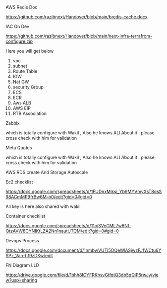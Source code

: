 AWS Redis Doc 

https://github.com/razibnext/Handover/blob/main/bredis-cache.docx


IAC On Dev 

https://github.com/razibnext/Handover/blob/main/next-infra-terrafrom-configure.zip


Here you will get below 

1. vpc
2. subnet 
3. Route Table 
4. IGW
5. Nat GW 
6. security Group 
7. ECS
8. ECR 
9. Aws ALB 
10. AWS EIP 
11. RTB Association 


Zabbix 

which is totally configure with Wakil , Also he knows ALl About it . please cross check with him for validation

Meta Quotes 

which is totally configure with Wakil , Also he knows ALl About it . please cross check with him for validation


AWS RDS create And Storage Autoscale 



Ec2 checklist 

https://docs.google.com/spreadsheets/d/1FUDnxMiksj_Yb9MYVmyXsT8osS98ACmMP9frBw6M-n0/edit?gid=0#gid=0

All key is here also shared with wakil 

Container checklist 

https://docs.google.com/spreadsheets/d/11ojSVeCML7w6Nf-QtzAVW8CYNIKtLZA2Nn1nautUTQM/edit?gid=0#gid=0


Devops Process 

https://docs.google.com/document/d/1nmbwVUTI5OQeWlASjwzFJfWCtu6YSPz_Van-hf9zDKw/edit


FN Diagram LLD 

https://drive.google.com/file/d/1bhh8ICYFRKhsvGtfqtQ3db5qQiP5rwJy/view?usp=sharing

